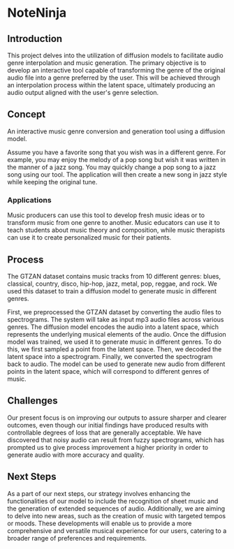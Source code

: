 # NoteNinja

## Introduction
This project delves into the utilization of diffusion models to facilitate audio genre interpolation and music generation. The primary objective is to develop an interactive tool capable of transforming the genre of the original audio file into a genre preferred by the user. This will be achieved through an interpolation process within the latent space, ultimately producing an audio output aligned with the user's genre selection.

## Concept 
An interactive music genre conversion and generation tool using a diffusion model.

Assume you have a favorite song that you wish was in a different genre. For example, you may enjoy the melody of a pop song but wish it was written in the manner of a jazz song. You may quickly change a pop song to a jazz song using our tool. The application will then create a new song in jazz style while keeping the original tune. 

### Applications

Music producers can use this tool to develop fresh music ideas or to transform music from one genre to another. Music educators can use it to teach students about music theory and composition, while music therapists can use it to create personalized music for their patients.

## Process

The GTZAN dataset contains music tracks from 10 different genres: blues, classical, country, disco, hip-hop, jazz, metal, pop, reggae, and rock. We used this dataset to train a diffusion model to generate music in different genres. 

First, we preprocessed the GTZAN dataset by converting the audio files to spectrograms. The system will take as input mp3 audio files across various genres. The diffusion model encodes the audio into a latent space, which represents the underlying musical elements of the audio. Once the diffusion model was trained, we used it to generate music in different genres. To do this, we first sampled a point from the latent space. Then, we decoded the latent space into a spectrogram. Finally, we converted the spectrogram back to audio. The model can be used to generate new audio from different points in the latent space, which will correspond to different genres of music.

## Challenges
Our present focus is on improving our outputs to assure sharper and clearer outcomes, even though our initial findings have produced results with controllable degrees of loss that are generally acceptable. We have discovered that noisy audio can result from fuzzy spectrograms, which has prompted us to give process improvement a higher priority in order to generate audio with more accuracy and quality.

## Next Steps

As a part of our next steps, our strategy involves enhancing the functionalities of our model to include the recognition of sheet music and the generation of extended sequences of audio. Additionally, we are aiming to delve into new areas, such as the creation of music with targeted tempos or moods. These developments will enable us to provide a more comprehensive and versatile musical experience for our users, catering to a broader range of preferences and requirements.
